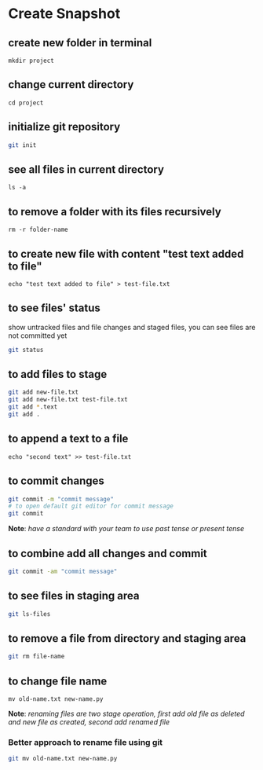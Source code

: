 # Create Snapshot

## create new folder in terminal

```terminal
mkdir project
```

## change current directory

```terminal
cd project
```

## initialize git repository

```zsh
git init
```

## see all files in current directory

```terminal
ls -a
```

## to remove a folder with its files recursively

```terminal
rm -r folder-name
```

## to create new file with content "test text added to file"

```terminal
echo "test text added to file" > test-file.txt
```

## to see files' status

show untracked files and file changes and staged files, you can see files are not committed yet

```zsh
git status
```

## to add files to stage

```zsh
git add new-file.txt
git add new-file.txt test-file.txt
git add *.text
git add .
```

## to append a text to a file

```terminal
echo "second text" >> test-file.txt
```

## to commit changes

```zsh
git commit -m "commit message"
# to open default git editor for commit message
git commit
```

**Note**: _have a standard with your team to use past tense or present tense_

## to combine add all changes and commit

```zsh
git commit -am "commit message"
```

## to see files in staging area

```zsh
git ls-files
```

## to remove a file from directory and staging area

```zsh
git rm file-name
```

## to change file name

```terminal
mv old-name.txt new-name.py
```

**Note**: _renaming files are two stage operation, first add old file as deleted and new file as created, second add renamed file_

### Better approach to rename file using git

```zsh
git mv old-name.txt new-name.py
```

